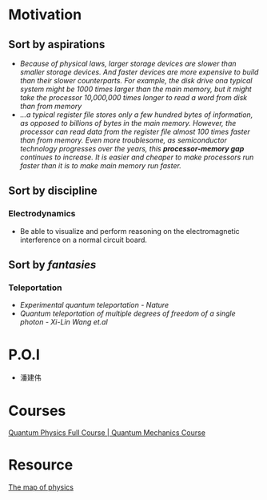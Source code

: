 # Motivation
## Sort by aspirations
- *Because of physical laws, larger storage devices are slower than smaller storage devices. And faster devices are more expensive to build than their slower counterparts. For example, the disk drive  ona typical system might be 1000 times larger than the main memory, but it might take the processor 10,000,000 times longer to read a word from disk than from memory*
- *...a typical register file stores only a few hundred bytes of information, as opposed to billions of bytes in the main memory. However, the processor can read data from the register file almost 100 times faster than from memory. Even more troublesome, as semiconductor technology progresses over the years, this **processor-memory gap** continues to increase. It is easier and cheaper to make processors run faster than it is to make main memory run faster.*
## Sort by discipline
### Electrodynamics
- Be able to visualize and perform reasoning on the electromagnetic interference on a normal circuit board.

## Sort by *fantasies* 
### Teleportation
- *Experimental quantum teleportation - Nature*
- *Quantum teleportation of multiple degrees of freedom of a single photon - Xi-Lin Wang et.al*



# P.O.I
- 潘建伟

# Courses
[Quantum Physics Full Course | Quantum Mechanics Course](https://www.youtube.com/watch?v=xnt2xSNRNn0)


# Resource
[The map of physics](https://www.youtube.com/watch?v=ZihywtixUYo)